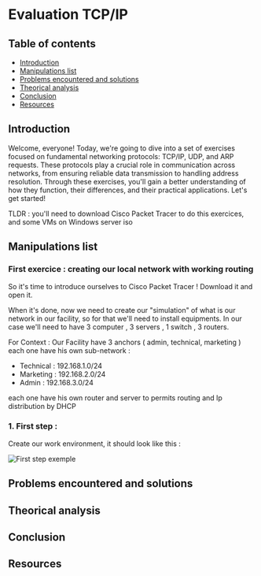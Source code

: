 # Evaluation TCP/IP

## Table of contents

- [Introduction](#Introduction)
- [Manipulations list](#Manipulations-list)
- [Problems encountered and solutions](#Problems-encountered-and-solutions)
- [Theorical analysis](#Theorical-analysis)
- [Conclusion](#Conclusion)
- [Resources](#Resources)

## Introduction

<p>Welcome, everyone! Today, we're going to dive into a set of exercises focused on fundamental networking protocols: TCP/IP, UDP, and ARP requests. These protocols play a crucial role in communication across networks, from ensuring reliable data transmission to handling address resolution. Through these exercises, you'll gain a better understanding of how they function, their differences, and their practical applications. Let's get started! 
  
TLDR : you'll need to download Cisco Packet Tracer to do this exercices, and some VMs on Windows server iso</p>

## Manipulations list

### First exercice : creating our local network with working routing

So it's time to introduce ourselves to Cisco Packet Tracer ! Download it and open it.

When it's done, now we need to create our "simulation" of what is our network in our facility, so for that we'll need to install equipments. In our case we'll need to have 3 computer , 3 servers , 1 switch , 3 routers.

For Context : Our Facility have 3 anchors ( admin, technical, marketing ) each one have his own sub-network :

- Technical : 192.168.1.0/24
- Marketing : 192.168.2.0/24
- Admin : 192.168.3.0/24

each one have his own router and server to permits routing and Ip distribution by DHCP

### 1. First step : 

Create our work environment, it should look like this : 

![First step exemple](https://i.imgur.com/erDbxTN.png)









## Problems encountered and solutions

## Theorical analysis

## Conclusion

## Resources
